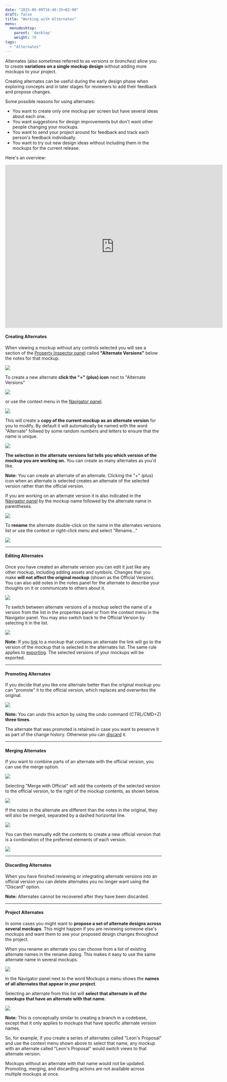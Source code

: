 ```yaml
---
date: "2015-05-09T16:46:35+02:00"
draft: false
title: "Working with Alternates"
menu:
  menudesktop:
    parent: 'desktop'
    weight: 70
tags:
  - "Alternates"
---
```


Alternates (also sometimes referred to as _versions_ or _branches_) allow you to create **variations on a single mockup design** without adding more mockups to your project.

Creating alternates can be useful during the early design phase when exploring concepts and in later stages for reviewers to add their feedback and propose changes.

Some possible reasons for using alternates:

*   You want to create only one mockup per screen but have several ideas about each one.
*   You want suggestions for design improvements but don't want other people changing your mockups.
*   You want to send your project around for feedback and track each person's feedback individually.
*   You want to try out new design ideas without including them in the mockups for the current release.

Here's an overview:

<iframe allowfullscreen="" frameborder="0" height="525" src="https://www.youtube.com/embed/495jKWV5rEY?rel=0" width="700"></iframe>

#### Creating Alternates

When viewing a mockup without any controls selected you will see a section of the [Property Inspector panel](http://support.balsamiq.com/customer/portal/articles/110114) called **"Alternate Versions"** below the notes for that mockup.

![](http://media.balsamiq.com/img/support/docs/m4d/b3/alternates-new.png)

To create a new alternate **click the "+" (plus) icon** next to "Alternate Versions"

![](http://media.balsamiq.com/img/support/docs/m4d/b3/alternates-create.png)

or use the context menu in the [Navigator panel](http://support.balsamiq.com/customer/portal/articles/109151#filebrowser).

![](http://media.balsamiq.com/img/support/docs/m4d/b3/alternates-create-navigator.png)

This will create a **copy of the current mockup as an alternate version** for you to modify. By default it will automatically be named with the word "Alternate" follwed by some random numbers and letters to ensure that the name is unique.

![](http://media.balsamiq.com/img/support/docs/m4d/b3/alternates-default.png)

**The selection in the alternate versions list tells you which version of the mockup you are working on.** You can create as many alternates as you'd like.

**Note:** You can create an alternate of an alternate. Clicking the "+" (plus) icon when an alternate is selected creates an alternate of the selected version rather than the official version.

If you are working on an alternate version it is also indicated in the [Navigator panel](http://support.balsamiq.com/customer/portal/articles/109151#filebrowser) by the mockup name followed by the alternate name in parentheses.

![](http://media.balsamiq.com/img/support/docs/m4d/b3/alternates-default-navigator.png)

To **rename** the alternate double-click on the name in the alternates versions list or use the context or right-click menu and select "Rename..."

![](http://media.balsamiq.com/img/support/docs/m4d/b3/alternates-menu.png)

* * *

#### Editing Alternates

Once you have created an alternate version you can edit it just like any other mockup, including adding assets and symbols. Changes that you make **will not affect the original mockup** (shown as the Official Version). You can also add notes in the notes panel for the alternate to describe your thoughts on it or communicate to others about it.

![](http://media.balsamiq.com/img/support/docs/m4d/b3/alternates-testimonials.png)

To switch between alternate versions of a mockup select the name of a version from the list in the properties panel or from the context menu in the Navigator panel. You may also switch back to the Official Version by selecting it in the list.

![](http://media.balsamiq.com/img/support/docs/m4d/b3/alternates-menu-navigator.png)

**Note:** If you [link](http://support.balsamiq.com/customer/portal/articles/111742) to a mockup that contains an alternate the link will go to the version of the mockup that is selected in the alternates list. The same rule applies to [exporting](http://support.balsamiq.com/customer/portal/articles/111730). The selected versions of your mockups will be exported.

* * *

#### Promoting Alternates

If you decide that you like one alternate better than the original mockup you can "promote" it to the official version, which replaces and overwrites the original.

![](http://media.balsamiq.com/img/support/docs/m4d/b3/alternates-promote.png)

**Note:** You can undo this action by using the undo command (CTRL/CMD+Z) **three times**.

The alternate that was promoted is retained in case you want to preserve it as part of the change history. Otherwise you can [discard](#discarding) it.

* * *

#### Merging Alternates

If you want to combine parts of an alternate with the official version, you can use the merge option.

![](http://media.balsamiq.com/img/support/docs/m4d/b3/alternates-merge.png)

Selecting "Merge with Official" will add the contents of the selected version to the official version, to the right of the mockup contents, as shown below.

![](http://media.balsamiq.com/img/support/docs/m4d/b3/alternates-post-merge.png)

If the notes in the alternate are different than the notes in the original, they will also be merged, separated by a dashed horizontal line.

![](http://media.balsamiq.com/img/support/docs/m4d/b3/alternates-post-merge2.png)

You can then manually edit the contents to create a new official version that is a combination of the preferred elements of each version.

![](http://media.balsamiq.com/img/support/docs/m4d/b3/alternates-final.png)

* * *

#### Discarding Alternates

When you have finished reviewing or integrating alternate versions into an official version you can delete alternates you no longer want using the "Discard" option.

**Note:** Alternates cannot be recovered after they have been discarded.

* * *

#### Project Alternates

In some cases you might want to **propose a set of alternate designs across several mockups**. This might happen if you are reviewing someone else's mockups and want them to see your proposed design changes throughout the project.

When you rename an alternate you can choose from a list of existing alternate names in the rename dialog. This makes it easy to use the same alternate name in several mockups.

![](http://media.balsamiq.com/img/support/docs/m4d/b3/alternates-rename-from-list.png)

In the Navigator panel next to the word Mockups a menu shows the **names of all alternates that appear in your project**.

Selecting an alternate from this list will **select that alternate in _all the mockups_ that have an alternate with that name**.

![](http://media.balsamiq.com/img/support/docs/m4d/b3/alternates-mockups-menu.png)

**Note:** This is conceptually similar to creating a branch in a codebase, except that it only applies to mockups that have specific alternate version names.

So, for example, if you create a series of alternates called "Leon's Proposal" and use the context menu shown above to select that name, any mockup with an alternate called "Leon's Proposal" would switch views to that alternate version.

Mockups without an alternate with that name would not be updated. Promoting, merging, and discarding actions are not available across multiple mockups at once.
